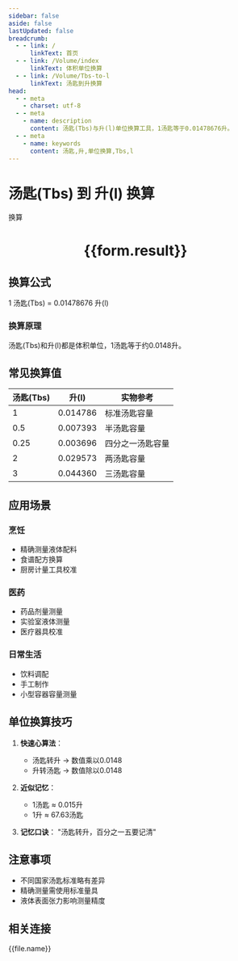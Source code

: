 ```yaml
---
sidebar: false
aside: false
lastUpdated: false
breadcrumb:
  - - link: /
      linkText: 首页
  - - link: /Volume/index
      linkText: 体积单位换算
  - - link: /Volume/Tbs-to-l
      linkText: 汤匙到升换算
head:
  - - meta
    - charset: utf-8
  - - meta
    - name: description
      content: 汤匙(Tbs)与升(l)单位换算工具，1汤匙等于0.01478676升。
  - - meta
    - name: keywords
      content: 汤匙,升,单位换算,Tbs,l
---
```


# 汤匙(Tbs) 到 升(l) 换算

<script setup>
import { onMounted, reactive, inject ,ref  } from 'vue'
import { NButton,NForm ,NFormItem,NInput,NInputNumber,NSelect,NCard,useMessage ,NGrid ,NGi } from 'naive-ui'
import { defineClientComponent } from 'vitepress'
import { Volume } from '../files';

const convert = inject('convert')
const formRef = ref(null);
const rules = {
  number:{
    required: true,
    type: 'number',
    trigger: "blur"
  }
}
const form = reactive({
  number:null,
  result:'',
  title:'汤匙(Tbs)到升(l)换算'
})

const convertHandler = (e) => {
  e.preventDefault();
  formRef.value?.validate((errors)=>{
    if (!errors) {
      form.result = `${form.number} Tbs = ${convert(form.number).from('Tbs').to('l')} l`
    }
  })
}
</script>

<n-form size="large" :model="form" ref='formRef' :rules="rules">
  <n-form-item label="数值" path="number">
    <n-input-number size="large" style="width:100%" :min="0" v-model:value="form.number" placeholder="请输入汤匙数值" />
  </n-form-item>
  <n-form-item>
    <n-button type="info" style="width:100%" @click="convertHandler">换算</n-button>
  </n-form-item>
</n-form>
<n-card embedded :bordered="false" hoverable>
  <div style="text-align:center">
    <h1>{{form.result}}</h1>
  </div>
</n-card>

## 换算公式
1 汤匙(Tbs) = 0.01478676 升(l)

### 换算原理
汤匙(Tbs)和升(l)都是体积单位，1汤匙等于约0.0148升。

## 常见换算值
| 汤匙(Tbs) | 升(l)    | 实物参考                 |
|-----------|---------|--------------------------|
| 1         | 0.014786| 标准汤匙容量              |
| 0.5       | 0.007393| 半汤匙容量                |
| 0.25      | 0.003696| 四分之一汤匙容量          |
| 2         | 0.029573| 两汤匙容量                |
| 3         | 0.044360| 三汤匙容量                |

## 应用场景
### 烹饪
- 精确测量液体配料
- 食谱配方换算
- 厨房计量工具校准

### 医药
- 药品剂量测量
- 实验室液体测量
- 医疗器具校准

### 日常生活
- 饮料调配
- 手工制作
- 小型容器容量测量

## 单位换算技巧
1. **快速心算法**：
   - 汤匙转升 → 数值乘以0.0148
   - 升转汤匙 → 数值除以0.0148

2. **近似记忆**：
   - 1汤匙 ≈ 0.015升
   - 1升 ≈ 67.63汤匙

3. **记忆口诀**：
   "汤匙转升，百分之一五要记清"

## 注意事项
- 不同国家汤匙标准略有差异
- 精确测量需使用标准量具
- 液体表面张力影响测量精度

## 相关连接
<n-grid x-gap="12" :cols="2">
  <n-gi v-for="(file, index) in Volume" :key="index">
    <n-button
      text
      tag="a"
      :href="file.path"
      type="info"
    >
      {{file.name}}
    </n-button>
  </n-gi>
</n-grid>